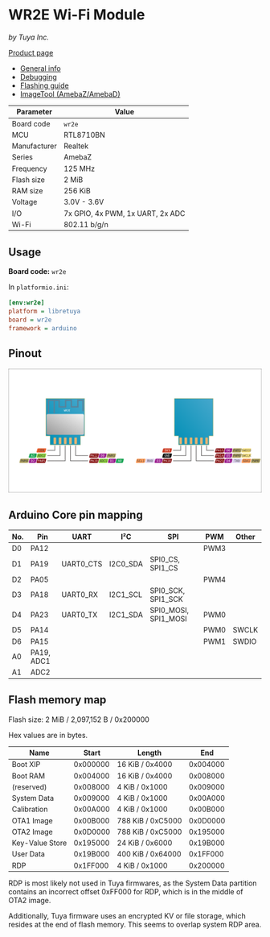 # WR2E Wi-Fi Module

*by Tuya Inc.*

[Product page](https://developer.tuya.com/en/docs/iot/wr2e?id=K97scnsjhue4h)

- [General info](../../docs/platform/realtek/README.md)
- [Debugging](../../docs/platform/realtek/debugging.md)
- [Flashing guide](../../docs/platform/realtek-ambz/flashing.md)
- [ImageTool (AmebaZ/AmebaD)](https://images.tuyacn.com/smart/Image_Tool/Image_Tool.zip)

Parameter    | Value
-------------|---------------------------------
Board code   | `wr2e`
MCU          | RTL8710BN
Manufacturer | Realtek
Series       | AmebaZ
Frequency    | 125 MHz
Flash size   | 2 MiB
RAM size     | 256 KiB
Voltage      | 3.0V - 3.6V
I/O          | 7x GPIO, 4x PWM, 1x UART, 2x ADC
Wi-Fi        | 802.11 b/g/n

## Usage

**Board code:** `wr2e`

In `platformio.ini`:

```ini
[env:wr2e]
platform = libretuya
board = wr2e
framework = arduino
```

## Pinout

![Pinout](pinout_wr2e.svg)

## Arduino Core pin mapping

No. | Pin        | UART      | I²C      | SPI                  | PWM  | Other
----|------------|-----------|----------|----------------------|------|------
D0  | PA12       |           |          |                      | PWM3 |
D1  | PA19       | UART0_CTS | I2C0_SDA | SPI0_CS, SPI1_CS     |      |
D2  | PA05       |           |          |                      | PWM4 |
D3  | PA18       | UART0_RX  | I2C1_SCL | SPI0_SCK, SPI1_SCK   |      |
D4  | PA23       | UART0_TX  | I2C1_SDA | SPI0_MOSI, SPI1_MOSI | PWM0 |
D5  | PA14       |           |          |                      | PWM0 | SWCLK
D6  | PA15       |           |          |                      | PWM1 | SWDIO
A0  | PA19, ADC1 |           |          |                      |      |
A1  | ADC2       |           |          |                      |      |

## Flash memory map

Flash size: 2 MiB / 2,097,152 B / 0x200000

Hex values are in bytes.

Name            | Start    | Length            | End
----------------|----------|-------------------|---------
Boot XIP        | 0x000000 | 16 KiB / 0x4000   | 0x004000
Boot RAM        | 0x004000 | 16 KiB / 0x4000   | 0x008000
(reserved)      | 0x008000 | 4 KiB / 0x1000    | 0x009000
System Data     | 0x009000 | 4 KiB / 0x1000    | 0x00A000
Calibration     | 0x00A000 | 4 KiB / 0x1000    | 0x00B000
OTA1 Image      | 0x00B000 | 788 KiB / 0xC5000 | 0x0D0000
OTA2 Image      | 0x0D0000 | 788 KiB / 0xC5000 | 0x195000
Key-Value Store | 0x195000 | 24 KiB / 0x6000   | 0x19B000
User Data       | 0x19B000 | 400 KiB / 0x64000 | 0x1FF000
RDP             | 0x1FF000 | 4 KiB / 0x1000    | 0x200000

RDP is most likely not used in Tuya firmwares, as the System Data partition contains an incorrect offset 0xFF000 for RDP, which is in the middle of OTA2 image.

Additionally, Tuya firmware uses an encrypted KV or file storage, which resides at the end of flash memory. This seems to overlap system RDP area.
